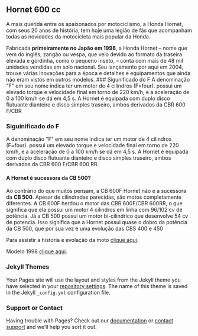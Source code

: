 ## Hornet 600 cc
A mais querida entre os apaixonados por motociclismo, a Honda Hornet, com seus 20 anos de história, tem hoje uma legião de fãs que acompanham todas as novidades da motocicleta mais popular da Honda.</p>

Fabricada <b>primeiramente no Japão em 1998</b>, a Honda Hornet – nome que vem do inglês, zangão ou vespa, que veio devido ao formato da traseira elevada e gordinha, como o pequeno inseto, – conta com mais de 48 mil unidades vendidas em solo nacional. Seu lançamento por aqui em 2004, trouxe várias inovações para a época e detalhes e equipamentos que ainda não eram vistos em outros modelos. ### Sigunificado do F A denominação "F" em seu nome indica ter um motor de 4 cilindros (F=four). possui um elevado torque e velocidade final em torno de 220 km/h, e a aceleração de 0 a 100 km/h se dá em 4,5 s. A Hornet é equipada com duplo disco flutuante dianteiro e disco simples traseiro, ambos derivados da CBR 600 F/CBR

### Siguinificado do F
A denominação "F" em seu nome indica ter um motor de 4 cilindros (F=four). possui um elevado torque e velocidade final em torno de 220 km/h, e a aceleração de 0 a 100 km/h se dá em 4,5 s. A Hornet é equipada com duplo disco flutuante dianteiro e disco simples traseiro, ambos derivados da CBR 600 F/CBR 600 RR.

#### A Hornet é sucessora da CB 500?

Ao contrário do que muitos pensam, a CB 600F Hornet não e a sucessora da <b>CB 500</b>. Apesar de cilindradas parecidas, são motos completamente diferentes. A CB 600F herdou o motor das CBR 600F/CBR 600RR, o que significa que ela possui um motor 4 cilindros em linha com 96/102 cv de potência. Já a CB 500 possui um motor bi-cilindrico que desenvolve 54 cv de potencia. Isso significa que a Hornet possui quase o dobro da potência da CB 500, que por sua vez é uma evolução das CBS 400 e 450



Para assistir a historia e evolação da moto  [clique aqui](https://www.youtube.com/watch?v=ef30y6Z94Ho).

Modelo 1998  [clique aqui](https://br.wheelsage.org/honda/cb_series/gallery/ensfkp).

### Jekyll Themes

Your Pages site will use the layout and styles from the Jekyll theme you have selected in your [repository settings](https://github.com/rafa1089/hornet-600-cc/settings). The name of this theme is saved in the Jekyll `_config.yml` configuration file.

### Support or Contact

Having trouble with Pages? Check out our [documentation](https://help.github.com/categories/github-pages-basics/) or [contact support](https://github.com/contact) and we’ll help you sort it out.
